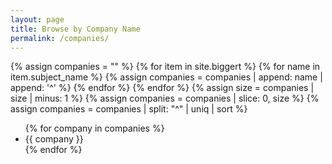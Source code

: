 ```yaml
---
layout: page
title: Browse by Company Name
permalink: /companies/
---
```

{% assign companies = "" %}
{% for item in site.biggert %}
  {% for name in item.subject_name %}
    {% assign companies = companies | append: name | append: '^' %}
  {% endfor %}
{% endfor %}
{% assign size = companies | size | minus: 1 %}
{% assign companies = companies | slice: 0, size %}
{% assign companies = companies | split: "^" | uniq | sort %}

<ul>
{% for company in companies %}
  <li>{{ company }}</li>
{% endfor %}
</ul>
